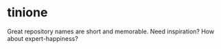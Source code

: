 # tinione
Great repository names are short and memorable. Need inspiration? How about expert-happiness?
